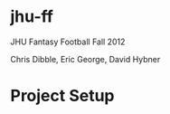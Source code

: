 jhu-ff
======

JHU Fantasy Football Fall 2012

Chris Dibble, Eric George, David Hybner

Project Setup
=============

